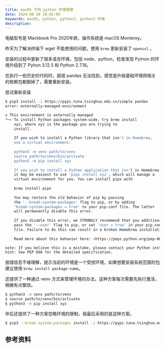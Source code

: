 ```yaml
---
title: macOS 下的 python 环境管理
date: 2024-08-30 18:02:09
keywords: macOS, python, python3, python3 环境
description:
---
```


电脑型号是 Mackbook Pro 2020年款，操作系统是 macOS Monterey。

昨天为了解决终端下 wget 不能使用的问题，使用 `brew` 更新安装了 `openssl` 。

安装的过程中更新了很多语言环境，包括 node、python，检查发现 Pytnon 的环境升级到了 Pyhon 3.12.5 和 Python 2.7.18。

在执行一些历史的代码时，报错 pandas 无法找到，感觉是升级基础环境把相关的依赖包都删掉了，需要重新安装。

尝试重新安装
```sh
$ pip3 install -i https://pypi.tuna.tsinghua.edu.cn/simple pandas
error: externally-managed-environment

× This environment is externally managed
╰─> To install Python packages system-wide, try brew install
    xyz, where xyz is the package you are trying to
    install.
    
    If you wish to install a Python library that isn't in Homebrew,
    use a virtual environment:
    
    python3 -m venv path/to/venv
    source path/to/venv/bin/activate
    python3 -m pip install xyz
    
    If you wish to install a Python application that isn't in Homebrew,
    it may be easiest to use 'pipx install xyz', which will manage a
    virtual environment for you. You can install pipx with
    
    brew install pipx
    
    You may restore the old behavior of pip by passing
    the '--break-system-packages' flag to pip, or by adding
    'break-system-packages = true' to your pip.conf file. The latter
    will permanently disable this error.
    
    If you disable this error, we STRONGLY recommend that you additionally
    pass the '--user' flag to pip, or set 'user = true' in your pip.conf
    file. Failure to do this can result in a broken Homebrew installation.
    
    Read more about this behavior here: <https://peps.python.org/pep-0668/>

note: If you believe this is a mistake, please contact your Python installation or OS distribution provider. You can override this, at the risk of breaking your Python installation or OS, by passing --break-system-packages.
hint: See PEP 668 for the detailed specification.
```

报错信息不难理解，提示当前的环境是一个受控环境，如果想要安装系统范围的包建议使用 `brew install package-name`。

还提供了一种通过 venv 方式来管理环境的办法，这种方案每次需要先执行激活，稍微有点繁琐。
```sh
$ python3 -m venv path/to/venv
$ source path/to/venv/bin/activate
$ python3 -m pip install xyz
```

卒后还提供了一种方案忽略环境的限制，我最后采用的是这种方案。
```sh
$ pip3 --break-system-packages install -i https://pypi.tuna.tsinghua.edu.cn/simple pandas
```

## 参考资料
